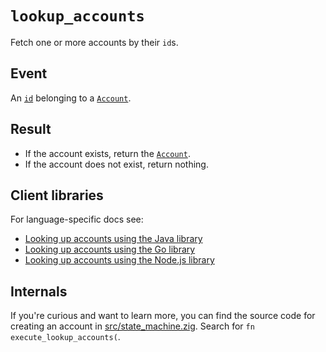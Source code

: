 # `lookup_accounts`

Fetch one or more accounts by their `id`s.

## Event

An [`id`](../accounts.md#id) belonging to a [`Account`](../accounts.md).

## Result

- If the account exists, return the [`Account`](../accounts.md).
- If the account does not exist, return nothing.

## Client libraries

For language-specific docs see:

* [Looking up accounts using the Java library](https://github.com/tigerbeetledb/tigerbeetle/tree/main/src/clients/java#creating-accounts)
* [Looking up accounts using the Go library](https://github.com/tigerbeetledb/tigerbeetle/tree/main/src/clients/go#creating-accounts)
* [Looking up accounts using the Node.js library](https://github.com/tigerbeetledb/tigerbeetle/tree/main/src/clients/node#creating-accounts)

## Internals

If you're curious and want to learn more, you can find the source code
for creating an account in
[src/state_machine.zig](https://github.com/tigerbeetledb/tigerbeetle/blob/main/src/state_machine.zig). Search
for `fn execute_lookup_accounts(`.
